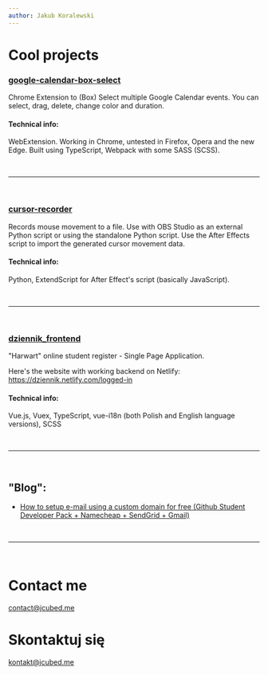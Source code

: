 ```yaml
---
author: Jakub Koralewski
---
```


# Cool projects

### [google-calendar-box-select](https://github.com/JakubKoralewski/google-calendar-box-select)

Chrome Extension to (Box) Select multiple Google Calendar events. You can select, drag, delete, change color and duration.

#### Technical info:
WebExtension. Working in Chrome, untested in Firefox, Opera and the new Edge. Built using TypeScript, Webpack with some SASS (SCSS).

&nbsp;
<hr/>
&nbsp;

### [cursor-recorder](https://github.com/JakubKoralewski/cursor-recorder)

Records mouse movement to a file. Use with OBS Studio as an external Python script or using the standalone Python script. Use the After Effects script to import the generated cursor movement data.

#### Technical info:
Python, ExtendScript for After Effect's script (basically JavaScript).

&nbsp;
<hr/>
&nbsp;

### [dziennik_frontend](https://github.com/JakubKoralewski/dziennik_frontend)

"Harwart" online student register - Single Page Application.

Here's the website with working backend on Netlify: https://dziennik.netlify.com/logged-in

#### Technical info:

Vue.js, Vuex, TypeScript, vue-i18n (both Polish and English language versions), SCSS 

&nbsp;
<hr/>
&nbsp;

## "Blog":

- [How to setup e-mail using a custom domain for free (Github Student Developer Pack + Namecheap + SendGrid + Gmail)](./blog/free-email.md)

&nbsp;
<hr/>
&nbsp;

# Contact me

contact@jcubed.me

# Skontaktuj się
kontakt@jcubed.me

